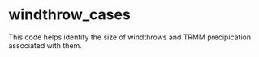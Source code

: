 # windthrow_cases
This code helps identify the size of windthrows and TRMM precipication associated with them.
